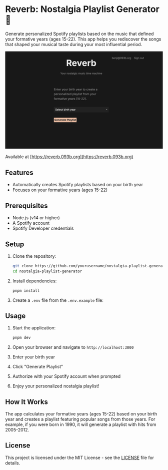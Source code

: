 # Reverb: Nostalgia Playlist Generator 🎵

Generate personalized Spotify playlists based on the music that defined your formative years (ages 15-22). This app helps you rediscover the songs that shaped your musical taste during your most influential period.

![Nostalgia Playlist Generator Screenshot](public/screenshot.png)

Available at [https://reverb.093b.org](https://reverb.093b.org)

## Features

- Automatically creates Spotify playlists based on your birth year
- Focuses on your formative years (ages 15-22)

## Prerequisites

- Node.js (v14 or higher)
- A Spotify account
- Spotify Developer credentials

## Setup

1. Clone the repository:
   ```bash
   git clone https://github.com/yourusername/nostalgia-playlist-generator.git
   cd nostalgia-playlist-generator
   ```

2. Install dependencies:
   ```bash
   pnpm install
   ```

3. Create a `.env` file from the `.env.example` file:

## Usage

1. Start the application:
   ```bash
   pnpm dev
   ```

2. Open your browser and navigate to `http://localhost:3000`
3. Enter your birth year
4. Click "Generate Playlist"
5. Authorize with your Spotify account when prompted
6. Enjoy your personalized nostalgia playlist!

## How It Works

The app calculates your formative years (ages 15-22) based on your birth year and creates a playlist featuring popular songs from those years. For example, if you were born in 1990, it will generate a playlist with hits from 2005-2012.

## License

This project is licensed under the MIT License - see the [LICENSE](LICENSE) file for details.

